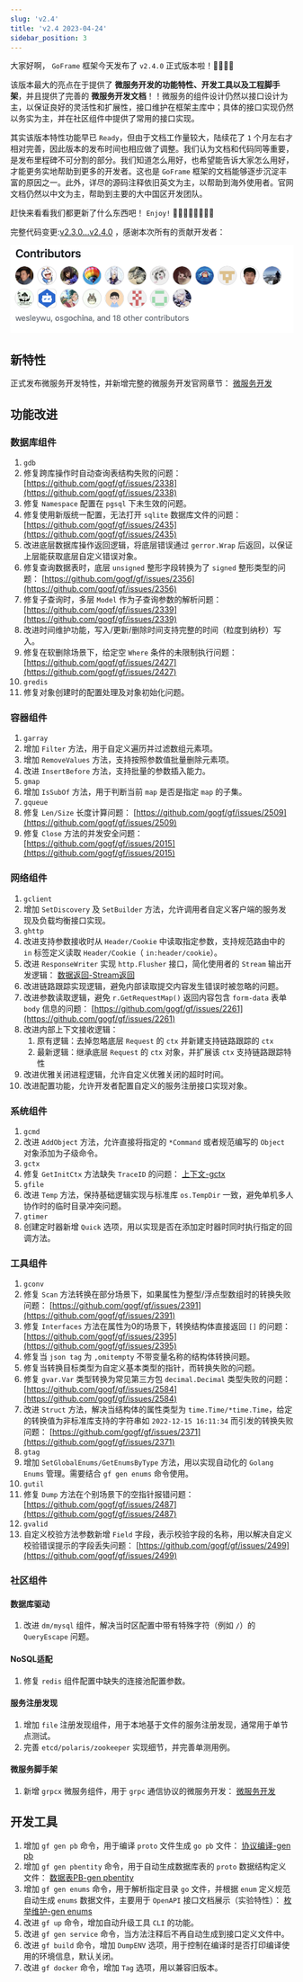 ```yaml
---
slug: 'v2.4'
title: 'v2.4 2023-04-24'
sidebar_position: 3
---
```


大家好啊， `GoFrame` 框架今天发布了 `v2.4.0` 正式版本啦！👏👏👏👏

该版本最大的亮点在于提供了 **微服务开发的功能特性、开发工具以及工程脚手架**，并且提供了完善的 **微服务开发文档**！！微服务的组件设计仍然以接口设计为主，以保证良好的灵活性和扩展性，接口维护在框架主库中；具体的接口实现仍然以务实为主，并在社区组件中提供了常用的接口实现。

其实该版本特性功能早已 `Ready`，但由于文档工作量较大，陆续花了 `1` 个月左右才相对完善，因此版本的发布时间也相应做了调整。我们认为文档和代码同等重要，是发布里程碑不可分割的部分。我们知道怎么用好，也希望能告诉大家怎么用好，才能更务实地帮助到更多的开发者。这也是 `GoFrame` 框架的文档能够逐步沉淀丰富的原因之一。此外，详尽的源码注释依旧英文为主，以帮助到海外使用者。官网文档仍然以中文为主，帮助到主要的大中国区开发团队。

赶快来看看我们都更新了什么东西吧！ `Enjoy!` 🍺🍺🍺🍺🍺🍺🍺🍺

完整代码变更:[v2.3.0...v2.4.0](https://github.com/gogf/gf/compare/v2.3.0...v2.4.0) ，感谢本次所有的贡献开发者：

[![](/markdown/9c63586b568a8e84872c67b58aa9e559.png)](https://github.com/gogf/gf/releases/tag/v2.4.0)

## 新特性

正式发布微服务开发特性，并新增完整的微服务开发官网章节： [微服务开发](/docs/微服务开发)

## 功能改进

### 数据库组件

1. `gdb`
1. 修复跨库操作时自动查询表结构失败的问题： [https://github.com/gogf/gf/issues/2338](https://github.com/gogf/gf/issues/2338)
2. 修复 `Namespace` 配置在 `pgsql` 下未生效的问题。
3. 修复使用新版统一配置，无法打开 `sqlite` 数据库文件的问题： [https://github.com/gogf/gf/issues/2435](https://github.com/gogf/gf/issues/2435)
4. 改进底层数据库操作返回逻辑，将底层错误通过 `gerror.Wrap` 后返回，以保证上层能获取底层自定义错误对象。
5. 修复查询数据表时，底层 `unsigned` 整形字段转换为了 `signed` 整形类型的问题： [https://github.com/gogf/gf/issues/2356](https://github.com/gogf/gf/issues/2356)
6. 修复子查询时，多层 `Model` 作为子查询参数的解析问题： [https://github.com/gogf/gf/issues/2339](https://github.com/gogf/gf/issues/2339)
7. 改进时间维护功能，写入/更新/删除时间支持完整的时间（粒度到纳秒）写入。
8. 修复在软删除场景下，给定空 `Where` 条件的未限制执行问题： [https://github.com/gogf/gf/issues/2427](https://github.com/gogf/gf/issues/2427)
2. `gredis`
1. 修复对象创建时的配置处理及对象初始化问题。

### 容器组件

1. `garray`
1. 增加 `Filter` 方法，用于自定义遍历并过滤数组元素项。
2. 增加 `RemoveValues` 方法，支持按照参数值批量删除元素项。
3. 改进 `InsertBefore` 方法，支持批量的参数插入能力。
2. `gmap`
1. 增加 `IsSubOf` 方法，用于判断当前 `map` 是否是指定 `map` 的子集。
3. `gqueue`
1. 修复 `Len/Size` 长度计算问题： [https://github.com/gogf/gf/issues/2509](https://github.com/gogf/gf/issues/2509)
2. 修复 `Close` 方法的并发安全问题： [https://github.com/gogf/gf/issues/2015](https://github.com/gogf/gf/issues/2015)

### 网络组件

1. `gclient`
1. 增加 `SetDiscovery` 及 `SetBuilder` 方法，允许调用者自定义客户端的服务发现及负载均衡接口实现。
2. `ghttp`
1. 改进支持参数接收时从 `Header/Cookie` 中读取指定参数，支持规范路由中的 `in` 标签定义读取 `Header/Cookie`（ `in:header/cookie`）。
2. 改进 `ResponseWriter` 实现 `http.Flusher` 接口，简化使用者的 `Stream` 输出开发逻辑： [数据返回-Stream返回](/docs/WEB服务开发/数据返回/数据返回-Stream返回)
3. 改进链路跟踪实现逻辑，避免内部读取提交内容发生错误时被忽略的问题。
4. 改进参数读取逻辑，避免 `r.GetRequestMap()` 返回内容包含 `form-data` 表单 `body` 信息的问题： [https://github.com/gogf/gf/issues/2261](https://github.com/gogf/gf/issues/2261)
5. 改进内部上下文接收逻辑：
      1. 原有逻辑：去掉忽略底层 `Request` 的 `ctx` 并新建支持链路跟踪的 `ctx`
      2. 最新逻辑：继承底层 `Request` 的 `ctx` 对象，并扩展该 `ctx` 支持链路跟踪特性
6. 改进优雅关闭进程逻辑，允许自定义优雅关闭的超时时间。
7. 改进配置功能，允许开发者配置自定义的服务注册接口实现对象。

### 系统组件

1. `gcmd`
1. 改进 `AddObject` 方法，允许直接将指定的 `*Command` 或者规范编写的 `Object` 对象添加为子级命令。
2. `gctx`
1. 修复 `GetInitCtx` 方法缺失 `TraceID` 的问题： [上下文-gctx](/docs/组件列表/系统相关/上下文-gctx)
3. `gfile`
1. 改进 `Temp` 方法，保持基础逻辑实现与标准库 `os.TempDir` 一致，避免单机多人协作时的临时目录冲突问题。
4. `gtimer`
1. 创建定时器新增 `Quick` 选项，用以实现是否在添加定时器时同时执行指定的回调方法。

### 工具组件

1. `gconv`
1. 修复 `Scan` 方法转换在部分场景下，如果属性为整型/浮点型数组时的转换失败问题： [https://github.com/gogf/gf/issues/2391](https://github.com/gogf/gf/issues/2391)
2. 修复 `Interfaces` 方法在属性为0的场景下，转换结构体直接返回 `[]` 的问题： [https://github.com/gogf/gf/issues/2395](https://github.com/gogf/gf/issues/2395)
3. 修复当 `json tag` 为 `,omitempty` 不带变量名称的结构体转换问题。
4. 修复当转换目标类型为自定义基本类型的指针，而转换失败的问题。
5. 修复 `gvar.Var` 类型转换为常见第三方包 `decimal.Decimal` 类型失败的问题： [https://github.com/gogf/gf/issues/2584](https://github.com/gogf/gf/issues/2584)
6. 改进 `Struct` 方法，解决当结构体的属性类型为 `time.Time/*time.Time`，给定的转换值为非标准库支持的字符串如 `2022-12-15 16:11:34` 而引发的转换失败问题： [https://github.com/gogf/gf/issues/2371](https://github.com/gogf/gf/issues/2371)
2. `gtag`
1. 增加 `SetGlobalEnums/GetEnumsByType` 方法，用以实现自动化的 `Golang Enums` 管理。需要结合 `gf gen enums` 命令使用。
3. `gutil`
1. 修复 `Dump` 方法在个别场景下的空指针报错问题： [https://github.com/gogf/gf/issues/2487](https://github.com/gogf/gf/issues/2487)
4. `gvalid`
1. 自定义校验方法参数新增 `Field` 字段，表示校验字段的名称，用以解决自定义校验错误提示的字段丢失问题： [https://github.com/gogf/gf/issues/2499](https://github.com/gogf/gf/issues/2499)

### 社区组件

#### 数据库驱动

1. 改进 `dm/mysql` 组件，解决当时区配置中带有特殊字符（例如 `/`）的 `QueryEscape` 问题。

#### NoSQL适配

1. 修复 `redis` 组件配置中缺失的连接池配置参数。

#### 服务注册发现

1. 增加 `file` 注册发现组件，用于本地基于文件的服务注册发现，通常用于单节点测试。
2. 完善 `etcd/polaris/zookeeper` 实现细节，并完善单测用例。

#### 微服务脚手架

1. 新增 `grpcx` 微服务组件，用于 `grpc` 通信协议的微服务开发： [微服务开发](/docs/微服务开发)

## 开发工具

1. 增加 `gf gen pb` 命令，用于编译 `proto` 文件生成 `go pb` 文件： [协议编译-gen pb](/docs/开发工具/代码生成-gen/协议编译-gen%20pb)
2. 增加 `gf gen pbentity` 命令，用于自动生成数据库表的 `proto` 数据结构定义文件： [数据表PB-gen pbentity](/docs/开发工具/代码生成-gen/数据表PB-gen%20pbentity)
3. 增加 `gf gen enums` 命令，用于解析指定目录 `go` 文件，并根据 `enum` 定义规范自动生成 `enums` 数据文件，主要用于 `OpenAPI` 接口文档展示（实验特性）： [枚举维护-gen enums](/docs/开发工具/代码生成-gen/枚举维护-gen%20enums)
4. 改进 `gf up` 命令，增加自动升级工具 `CLI` 的功能。
5. 改进 `gf gen service` 命令，当方法注释后不再自动生成到接口定义文件中。
6. 改进 `gf build` 命令，增加 `DumpENV` 选项，用于控制在编译时是否打印编译使用的环境信息，默认关闭。
7. 改进 `gf docker` 命令，增加 `Tag` 选项，用以兼容旧版本。